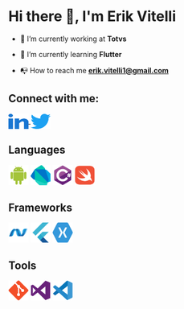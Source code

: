 <h1>Hi there 🤙, I'm Erik Vitelli</h1>

* 🔭 I’m currently working at **Totvs**

* 🌱 I’m currently learning **Flutter**

* 📭 How to reach me **erik.vitelli1@gmail.com**

<h2 align="left">Connect with me:</h2>
<p align="left">
    <a href="https://linkedin.com/in/erik-vitelli" target="_blank">
        <img align="center" src="https://raw.githubusercontent.com/EVitelli/Evitelli/6c5a009dd3d4ffa5e65085d8a42287ff3ec743d6/icons/linkedin-original.svg" alt="erik-vitelli" height="30" width="40"/>
    </a>
    <a href="https://twitter.com/erik_vitelli" target="_blank">
        <img align="center" src="https://raw.githubusercontent.com/EVitelli/Evitelli/6c5a009dd3d4ffa5e65085d8a42287ff3ec743d6/icons/twitter-original.svg" alt="erik-vitelli" height="30" width="40"/>
    </a>
</p>

<h2 align="left">Languages</h2>
<p align="left"> 
    <img src="https://raw.githubusercontent.com/EVitelli/Evitelli/6c5a009dd3d4ffa5e65085d8a42287ff3ec743d6/icons/android-original.svg" alt="android" width="40" height="40"/>
    <img src="https://raw.githubusercontent.com/EVitelli/Evitelli/6c5a009dd3d4ffa5e65085d8a42287ff3ec743d6/icons/dart-original.svg" alt="dart" width="40" height="40"/>
    <img src="https://raw.githubusercontent.com/EVitelli/Evitelli/6c5a009dd3d4ffa5e65085d8a42287ff3ec743d6/icons/csharp-original.svg" alt="csharp" width="40" height="40"/> 
    <img src="https://raw.githubusercontent.com/EVitelli/Evitelli/6c5a009dd3d4ffa5e65085d8a42287ff3ec743d6/icons/swift-original.svg" alt="swift" width="40" height="40"/> 
</p>
<h2 align="left">Frameworks</h2>
<p align="left"> 
    <img src="https://raw.githubusercontent.com/EVitelli/Evitelli/6c5a009dd3d4ffa5e65085d8a42287ff3ec743d6/icons/dot-net-original.svg" alt="dotnet" width="40" height="40"/>
    <img src="https://raw.githubusercontent.com/EVitelli/Evitelli/6c5a009dd3d4ffa5e65085d8a42287ff3ec743d6/icons/flutter-original.svg" alt="flutter" width="40" height="40"/>
    <img src="https://raw.githubusercontent.com/EVitelli/Evitelli/6c5a009dd3d4ffa5e65085d8a42287ff3ec743d6/icons/xamarin-original.svg" alt="xamarin" width="40" height="40"/>    
</p>
<h2 align="left">Tools</h2>
<p align="left"> 
    <img src="https://raw.githubusercontent.com/EVitelli/Evitelli/6c5a009dd3d4ffa5e65085d8a42287ff3ec743d6/icons/git-original.svg" alt="git" width="40" height="40"/>
    <img src="https://raw.githubusercontent.com/EVitelli/Evitelli/6c5a009dd3d4ffa5e65085d8a42287ff3ec743d6/icons/visualstudio-plain.svg" alt="vs" width="40" height="40"/>
    <img src="https://raw.githubusercontent.com/EVitelli/Evitelli/bc4571a3e9645d00fa477cef8368ea55c1fb3b60/icons/vscode-original.svg" alt="vsc" width="40" height="40"/>
  </p>
